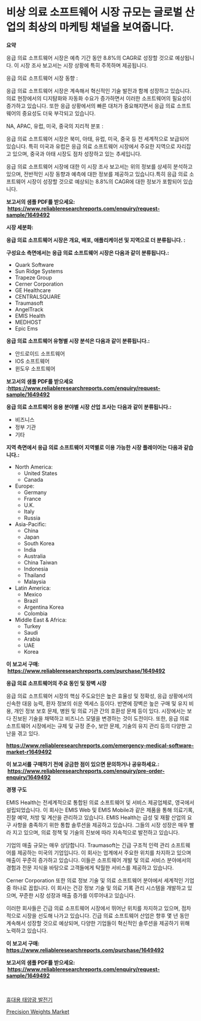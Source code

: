 <p><h1>비상 의료 소프트웨어 시장 규모는 글로벌 산업의 최상의 마케팅 채널을 보여줍니다.</h1></p><p><strong>요약</strong></p>
<p><p>응급 의료 소프트웨어 시장은 예측 기간 동안 8.8%의 CAGR로 성장할 것으로 예상됩니다. 이 시장 조사 보고서는 시장 상황에 특히 주목하며 제공됩니다.</p><p>응급 의료 소프트웨어 시장 동향 :</p><p>응급 의료 소프트웨어 시장은 계속해서 혁신적인 기술 발전과 함께 성장하고 있습니다. 의료 현장에서의 디지턈화와 자동화 수요가 증가하면서 이러한 소프트웨어의 필요성이 증가하고 있습니다. 또한 응급 상황에서의 빠른 대처가 중요해지면서 응급 의료 소프트웨어의 중요성도 더욱 부각되고 있습니다.</p><p>NA, APAC, 유럽, 미국, 중국의 지리적 분포 :</p><p>응급 의료 소프트웨어 시장은 북미, 아태, 유럽, 미국, 중국 등 전 세계적으로 보급되어 있습니다. 특히 미국과 유럽은 응급 의료 소프트웨어 시장에서 주요한 지역으로 자리잡고 있으며, 중국과 아태 시장도 점차 성장하고 있는 추세입니다.</p><p>응급 의료 소프트웨어 시장에 대한 이 시장 조사 보고서는 위의 정보를 상세히 분석하고 있으며, 전반적인 시장 동향과 예측에 대한 정보를 제공하고 있습니다.특히 응급 의료 소프트웨어 시장이 성장할 것으로 예상되는 8.8%의 CAGR에 대한 정보가 포함되어 있습니다.</p></p>
<p><strong>보고서의 샘플 PDF를 받으세요: &nbsp;<a href="https://www.reliableresearchreports.com/enquiry/request-sample/1649492">https://www.reliableresearchreports.com/enquiry/request-sample/1649492</a></strong></p>
<p><strong>시장 세분화:</strong></p>
<p><strong> 응급 의료 소프트웨어 시장은 개요, 배포, 애플리케이션 및 지역으로 더 분류됩니다. :</strong></p>
<p><strong>구성요소 측면에서는 응급 의료 소프트웨어 시장은 다음과 같이 분류됩니다.:</strong></p>
<p><ul><li>Quark Software</li><li>Sun Ridge Systems</li><li>Trapeze Group</li><li>Cerner Corporation</li><li>GE Healthcare</li><li>CENTRALSQUARE</li><li>Traumasoft</li><li>AngelTrack</li><li>EMIS Health</li><li>MEDHOST</li><li>Epic Ems</li></ul></p>
<p><strong> 응급 의료 소프트웨어 유형별 시장 분석은 다음과 같이 분류됩니다.:</strong></p>
<p><ul><li>안드로이드 소프트웨어</li><li>IOS 소프트웨어</li><li>윈도우 소프트웨어</li></ul></p>
<p><strong>보고서의 샘플 PDF를 받으세요 :<a href="https://www.reliableresearchreports.com/enquiry/request-sample/1649492">https://www.reliableresearchreports.com/enquiry/request-sample/1649492</a></strong></p>
<p><strong> 응급 의료 소프트웨어 응용 분야별 시장 산업 조사는 다음과 같이 분류됩니다.:</strong></p>
<p><ul><li>비즈니스</li><li>정부 기관</li><li>기타</li></ul></p>
<p><strong>지역 측면에서 응급 의료 소프트웨어 지역별로 이용 가능한 시장 플레이어는 다음과 같습니다.:</strong></p>
<p><ul>
    <li>
        North America:
        <ul>
            <li>United States</li>
            <li>Canada</li>
        </ul>
    </li>
    <li>
        Europe:
        <ul>
            <li>Germany</li>
            <li>France</li>
            <li>U.K.</li>
            <li>Italy</li>
            <li>Russia</li>
        </ul>
    </li>
    <li>
        Asia-Pacific:
        <ul>
            <li>China</li>
            <li>Japan</li>
            <li>South Korea</li>
            <li>India</li>
            <li>Australia</li>
            <li>China Taiwan</li>
            <li>Indonesia</li>
            <li>Thailand</li>
            <li>Malaysia</li>
        </ul>
    </li>
    <li>
        Latin America:
        <ul>
            <li>Mexico</li>
            <li>Brazil</li>
            <li>Argentina Korea</li>
            <li>Colombia</li>
        </ul>
    </li>
    <li>
        Middle East & Africa:
        <ul>
            <li>Turkey</li>
            <li>Saudi</li>
            <li>Arabia</li>
            <li>UAE</li>
            <li>Korea</li>
        </ul>
    </li>
    </ul></p>
<p><strong>이 보고서 구매: &nbsp;<a href="https://www.reliableresearchreports.com/purchase/1649492">https://www.reliableresearchreports.com/purchase/1649492</a></strong></p>
<p><strong>응급 의료 소프트웨어의 주요 동인 및 장벽 시장</strong></p>
<p><p>응급 의료 소프트웨어 시장의 핵심 주도요인은 높은 효율성 및 정확성, 응급 상황에서의 신속한 대응 능력, 환자 정보의 쉬운 엑세스 등이다. 반면에 장벽은 높은 구매 및 유지 비용, 개인 정보 보호 문제, 병원 및 의료 기관 간의 호환성 문제 등이 있다. 시장에서는 보다 진보된 기술을 채택하고 비즈니스 모델을 변경하는 것이 도전이다. 또한, 응급 의료 소프트웨어 시장에서는 규제 및 규정 준수, 보안 문제, 기술의 유지 관리 등의 다양한 고난을 겪고 있다.</p></p>
<p><strong><a href="https://www.reliableresearchreports.com/emergency-medical-software-market-r1649492">https://www.reliableresearchreports.com/emergency-medical-software-market-r1649492</a></strong></p>
<p><strong>이 보고서를 구매하기 전에 궁금한 점이 있으면 문의하거나 공유하세요.: &nbsp;<a href="https://www.reliableresearchreports.com/enquiry/pre-order-enquiry/1649492">https://www.reliableresearchreports.com/enquiry/pre-order-enquiry/1649492</a></strong></p>
<p><strong>경쟁 구도</strong></p>
<p><p>EMIS Health는 전세계적으로 통합된 의료 소프트웨어 및 서비스 제공업체로, 영국에서 설립되었습니다. 이 회사는 EMIS Web 및 EMIS Mobile과 같은 제품을 통해 의료기록, 진찰 예약, 처방 및 계산을 관리하고 있습니다. EMIS Health는 급성 및 재활 산업의 요구 사항을 충족하기 위한 통합 솔루션을 제공하고 있습니다. 그들의 시장 성장은 매우 빨라 지고 있으며, 의료 정책 및 기술의 진보에 따라 지속적으로 발전하고 있습니다.</p><p>기업의 매출 규모는 매우 상당합니다. Traumasoft는 긴급 구조적 인력 관리 소프트웨어를 제공하는 미국의 기업입니다. 이 회사는 업계에서 주요한 위치를 차지하고 있으며 매출이 꾸준히 증가하고 있습니다. 이들은 소프트웨어 개발 및 의료 서비스 분야에서의 경험과 전문 지식을 바탕으로 고객들에게 탁월한 서비스를 제공하고 있습니다.</p><p>Cerner Corporation 또한 의료 정보 기술 및 의료 소프트웨어 분야에서 세계적인 기업 중 하나로 꼽힙니다. 이 회사는 건강 정보 기술 및 의료 기록 관리 시스템을 개발하고 있으며, 꾸준한 시장 성장과 매출 증가를 이루어내고 있습니다.</p><p>이러한 회사들은 긴급 의료 소프트웨어 시장에서 뛰어난 위치를 차지하고 있으며, 점차적으로 시장을 선도해 나가고 있습니다. 긴급 의료 소프트웨어 산업은 향후 몇 년 동안 계속해서 성장할 것으로 예상되며, 다양한 기업들이 혁신적인 솔루션을 제공하기 위해 노력하고 있습니다.</p></p>
<p><strong>이 보고서 구매: &nbsp; <a href="https://www.reliableresearchreports.com/purchase/1649492">https://www.reliableresearchreports.com/purchase/1649492</a></strong></p>
<p><strong>보고서의 샘플 PDF를 받으세요: &nbsp;<a href="https://www.reliableresearchreports.com/enquiry/request-sample/1649492">https://www.reliableresearchreports.com/enquiry/request-sample/1649492</a></strong><strong></strong></p>
<p>&nbsp;</p>
<p><p><a href="https://github.com/xvz497517413/Market-Research-Report-List-1/blob/main/196802528607.md">휴대용 태양광 발전기</a></p><p><a href="https://github.com/BryceTownsendr/Market-Research-Report-List-4/blob/main/precision-weights-market.md">Precision Weights Market</a></p></p>
